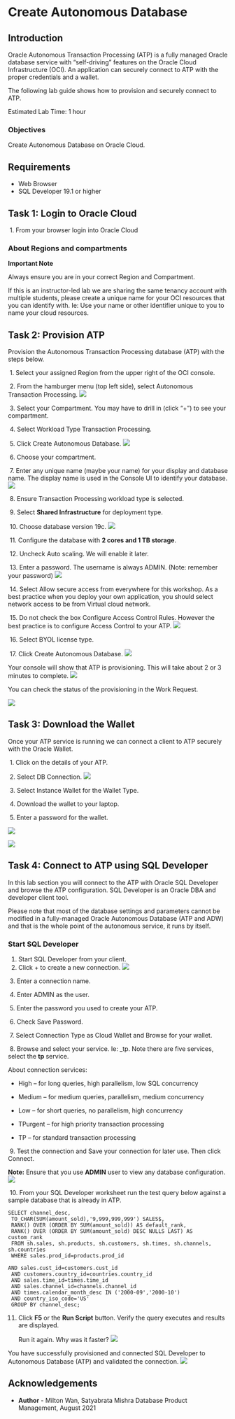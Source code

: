 # Create Autonomous Database #

## Introduction

Oracle Autonomous Transaction Processing (ATP) is a fully managed Oracle database service with “self-driving” features on the Oracle Cloud Infrastructure (OCI). An application can securely connect to ATP with the proper credentials and a wallet.

The following lab guide shows how to provision and securely connect to ATP.

Estimated Lab Time: 1 hour

### Objectives

Create Autonomous Database on Oracle Cloud.

## Requirements ##

* Web Browser
* SQL Developer 19.1 or higher

## Task 1: Login to Oracle Cloud ##

​	1. From your browser login into Oracle Cloud

### About Regions and compartments

**Important Note**

Always ensure you are in your correct Region and Compartment.

If this is an instructor-led lab we are sharing the same tenancy account with multiple students, please create a unique name for your OCI resources that you can identify with. Ie: Use your name or other identifier unique to you to name your cloud resources.

## Task 2: Provision ATP ##

Provision the Autonomous Transaction Processing database (ATP) with the steps below.

​	1. Select your assigned Region from the upper right of the OCI console.

​	2. From the hamburger menu (top left side), select Autonomous Transaction Processing.
       ![](./images/provision-atp-1.png)

​	3.  Select your Compartment. You may have to drill in (click “+”) to see your compartment.

​	4. Select Workload Type Transaction Processing.

​	5. Click Create Autonomous Database.
      ![](./images/provision-atp-3.png)


​	6. Choose your compartment.

​	7. Enter any unique name (maybe your name) for your display and database name. The display name is used in the Console UI to identify your database.
           ![](./images/provision-atp-4.png)


​	8. Ensure Transaction Processing workload type is selected.

​	9. Select **Shared Infrastructure** for deployment type.

​	10. Choose database version 19c.
     ![](./images/provision-atp-5.png)


​	11. Configure the database with **2 cores and 1 TB storage**.

​	12. Uncheck Auto scaling. We will enable it later.

​	13. Enter a password. The username is always ADMIN. (Note: remember your password)
       ![](./images/provision-atp-6.png)


​	14. Select Allow secure access from everywhere for this workshop.  As a best practice when you deploy your own application, you should select network access to be from Virtual cloud network.  

​	15. Do not check the box Configure Access Control Rules. However the best practice is to configure Access Control to your ATP.
        ![](./images/network-access.png)


​	16. Select BYOL license type.

​	17. Click Create Autonomous Database.
    ![](./images/provision-atp-7.png)

Your console will show that ATP is provisioning. This will take about 2 or 3 minutes to complete.
![](./images/provision-atp-8.png)

You can check the status of the provisioning in the Work Request.

![](./images/provision-atp-9.png)

## Task 3: Download the Wallet

Once your ATP service is running we can connect a client to ATP securely with the Oracle Wallet.

​	1. Click on the details of your ATP.

​	2. Select DB Connection.
![](./images/wallet-1.png)


​	3. Select Instance Wallet for the Wallet Type.

​	4. Download the wallet to your laptop.

​	5. Enter a password for the wallet.

![](./images/wallet-2.png)

![](./images/wallet-3.png)


## Task 4: Connect to ATP using SQL Developer

In this lab section you will connect to the ATP with Oracle SQL Developer and browse the ATP configuration. SQL Developer is an Oracle DBA and developer client tool.

Please note that most of the database settings and parameters cannot be modified in a fully-managed Oracle Autonomous Database (ATP and ADW) and that is the whole point of the autonomous service, it runs by itself.

### Start SQL Developer

1. Start SQL Developer from your client.
2. Click + to create a new connection.
![](./images/sql-developer.png)

​	3. Enter a connection name.

​	4. Enter ADMIN as the user.

​	5. Enter the password you used to create your ATP.

​	6. Check Save Password.

​	7. Select Connection Type as Cloud Wallet and Browse for your wallet.

​	8. Browse and select your service. Ie: <your ATP name>_tp. Note there are five services, select the **tp** service.

About connection services:

- High – for long queries, high parallelism, low SQL concurrency

- Medium – for medium queries, parallelism, medium concurrency

- Low – for short queries, no parallelism, high concurrency

- TPurgent – for high priority transaction processing

- TP – for standard transaction processing



​	9. Test the connection and Save your connection for later use. Then click Connect.

**Note:** Ensure that you use **ADMIN** user to view any database configuration.
   ![](./images/sql-developer-2.png)

​	10. From your SQL Developer worksheet run the test query below against a sample database that is already in   ATP.

```
SELECT channel_desc,
 TO_CHAR(SUM(amount_sold),'9,999,999,999') SALES$,
 RANK() OVER (ORDER BY SUM(amount_sold)) AS default_rank,
 RANK() OVER (ORDER BY SUM(amount_sold) DESC NULLS LAST) AS custom_rank
 FROM sh.sales, sh.products, sh.customers, sh.times, sh.channels, sh.countries
 WHERE sales.prod_id=products.prod_id

AND sales.cust_id=customers.cust_id
 AND customers.country_id=countries.country_id
 AND sales.time_id=times.time_id
 AND sales.channel_id=channels.channel_id
 AND times.calendar_month_desc IN ('2000-09','2000-10')
 AND country_iso_code='US'
 GROUP BY channel_desc;
```



 11. Click **F5** or the **Run Script** button. Verify the query executes and results are displayed.  

     Run it again.  Why was it faster?
     ![](./images/sql-developer-3.png)


You have successfully provisioned and connected SQL Developer to Autonomous Database (ATP) and validated the connection.
              ![](./images/atp-diagram.png)



## Acknowledgements ##

- **Author** - Milton Wan, Satyabrata Mishra Database Product Management, August 2021
